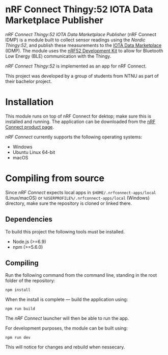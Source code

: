 # nRF Connect Thingy:52 IOTA Data Marketplace Publisher
*nRF Connect Thingy:52 IOTA Data Marketplace Publisher*
(nRF Connect IDMP) is a module built to collect sensor readings using
the *Nordic Thingy:52*, and publish these measurements to the
[IOTA Data Marketplace](https://data.iota.org/) (IDMP). The module
uses the [nRF52 Development Kit](https://www.nordicsemi.com/eng/Products/Bluetooth-low-energy/nRF52-DK)
to allow for Bluetooth Low Energy (BLE) communication with the
Thingy.

*nRF Connect Thingy:52* is implemented as an app for nRF Connect.

This project was developed by a group of students from NTNU as part of
their bachelor project.


# Installation
This module runs on top of nRF Connect for dektop; make sure this is
installed and running. The application can be downloaded from the
[nRF Connect product page](https://www.nordicsemi.com/eng/Products/Bluetooth-low-energy/nRF-Connect-for-desktop).

*nRF Connect* currently supports the following operating systems:

* Windows
* Ubuntu Linux 64-bit
* macOS


# Compiling from source
Since *nRF Connect* expects local apps in
`$HOME/.nrfconnect-apps/local` (Linux/macOS) or
`%USERPROFILE%/.nrfconnect-apps/local` (Windows) directory, make sure
the repository is cloned or linked there.


## Dependencies

To build this project the following tools must be installed.

* Node.js (>=6.9)
* npm (>=5.6.0)


## Compiling

Run the following command from the command line, standing in the root
folder of the repository:

    npm install

When the install is complete &mdash; build the application using:

    npm run build

The *nRF Connect* launcher will then be able to run the app.

For development purposes, the module can be built using:

	npm run dev

This will notice for changes and rebuild when nessecary.
